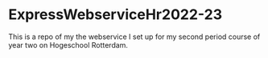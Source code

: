 # ExpressWebserviceHr2022-23
This is a repo of my the webservice I set up for my second period course of year two on Hogeschool Rotterdam.
